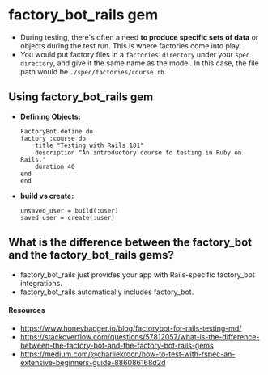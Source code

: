 # factory_bot_rails gem
- During testing, there's often a need **to produce specific sets of data** or objects during the test run. This is where factories come into play.
- You would put factory files in a `factories directory` under your `spec directory`, and give it the same name as the model. In this case, the file path would be `./spec/factories/course.rb`.

## Using factory_bot_rails gem
* **Defining Objects:**
    ```
    FactoryBot.define do
    factory :course do
        title "Testing with Rails 101"
        description "An introductory course to testing in Ruby on Rails."
        duration 40
    end
    end
    ```
* **build vs create:**
    ```
    unsaved_user = build(:user)
    saved_user = create(:user)
    ```


## What is the difference between the factory_bot and the factory_bot_rails gems?
- factory_bot_rails just provides your app with Rails-specific factory_bot integrations.
- factory_bot_rails automatically includes factory_bot.

#### Resources
- https://www.honeybadger.io/blog/factorybot-for-rails-testing-md/
- https://stackoverflow.com/questions/57812057/what-is-the-difference-between-the-factory-bot-and-the-factory-bot-rails-gems
- https://medium.com/@charliekroon/how-to-test-with-rspec-an-extensive-beginners-guide-886086168d2d
